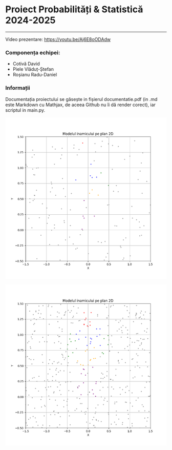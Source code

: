 # Proiect Probabilități & Statistică 2024-2025
---
Video prezentare: https://youtu.be/Aj6E8oODAdw

### Componența echipei:
- Cotivă David
- Piele Vlăduț-Ștefan
- Roșianu Radu-Daniel

### Informații
Documentația proiectului se găsește in fișierul documentatie.pdf (in .md este Markdown cu Mathjax, de aceea Github nu îi dă render corect), iar scriptul in main.py.

![Simulation GIF](simulation.gif)

![Simulation GIF](simulation_faster.gif)
